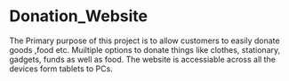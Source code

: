 # Donation_Website
The Primary purpose of  this project is to allow customers to easily donate goods  ,food   etc. 
Muiltiple options to donate things like clothes, stationary, gadgets, funds as well as food.
The website is accessiable across all the devices form tablets to PCs.
